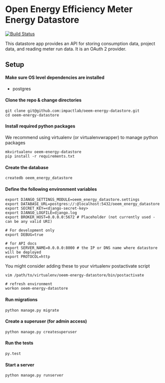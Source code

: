 Open Energy Efficiency Meter Energy Datastore
=============================================

[![Build Status](https://travis-ci.org/impactlab/oeem-energy-datastore.svg?branch=develop)](https://travis-ci.org/impactlab/oeem-energy-datastore)

This datastore app provides an API for storing consumption data, project data,
and reading meter run data. It is an OAuth 2 provider.

Setup
-----

#### Make sure OS level dependencies are installed

- postgres

#### Clone the repo & change directories

    git clone git@github.com:impactlab/oeem-energy-datastore.git
    cd oeem-energy-datastore

#### Install required python packages

We recommend using virtualenv (or virtualenvwrapper) to manage python packages

    mkvirtualenv oeem-energy-datastore
    pip install -r requirements.txt

#### Create the database

    createdb oeem_energy_datastore

#### Define the following environment variables

    export DJANGO_SETTINGS_MODULE=oeem_energy_datastore.settings
    export DATABASE_URL=postgres://:@localhost:5432/oeem_energy_datastore
    export SECRET_KEY=<django-secret-key>
    export DJANGO_LOGFILE=django.log
    export BROKER_HOST=0.0.0.0:5672 # Placeholder (not currently used - can be any valid URI)

    # For development only
    export DEBUG=true

    # for API docs
    export SERVER_NAME=0.0.0.0:8000 # the IP or DNS name where datastore will be deployed
    export PROTOCOL=http

You might consider adding these to your virtualenv postactivate script

    vim /path/to/virtualenv/oeem-energy-datastore/bin/postactivate

    # refresh environment
    workon oeem-energy-datastore

#### Run migrations

    python manage.py migrate

#### Create a superuser (for admin access)

    python manage.py createsuperuser

#### Run the tests

    py.test

#### Start a server

    python manage.py runserver
